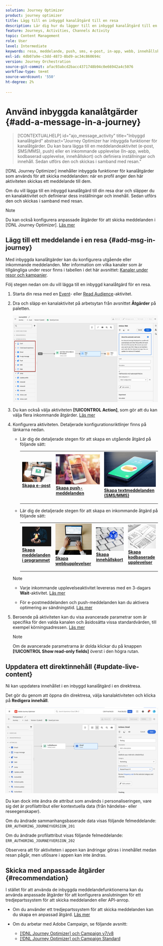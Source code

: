 ```yaml
---
solution: Journey Optimizer
product: journey optimizer
title: Lägg till en inbyggd kanalåtgärd till en resa
description: Lär dig hur du lägger till en inbyggd kanalåtgärd till en resa
feature: Journeys, Activities, Channels Activity
topic: Content Management
role: User
level: Intermediate
keywords: resa, meddelande, push, sms, e-post, in-app, webb, innehållskort, kodbaserad upplevelse
exl-id: 4db07a9e-c3dd-4873-8bd9-ac34c860694c
version: Journey Orchestration
source-git-commit: afac93abcd2bacc4371748b94c0e66942a4c5076
workflow-type: tm+mt
source-wordcount: '550'
ht-degree: 2%

---
```


# Använd inbyggda kanalåtgärder {#add-a-message-in-a-journey}

>[!CONTEXTUALHELP]
>id="ajo_message_activity"
>title="Inbyggd kanalåtgärd"
>abstract="Journey Optimizer har inbyggda funktioner för kanalåtgärder. Du kan bara lägga till en meddelandeaktivitet (e-post, SMS/MMS), push) eller en inkommande upplevelse (In-app, webb, kodbaserad upplevelse, innehållskort) och definiera inställningar och innehåll. Sedan utförs den och skickas i samband med resan."

[!DNL Journey Optimizer] innehåller inbyggda funktioner för kanalåtgärder som används för att skicka meddelanden: när en profil anger den här aktiviteten skickas ett meddelande till dem.

Om du vill lägga till en inbyggd kanalåtgärd till din resa drar och släpper du en kanalaktivitet och definierar dess inställningar och innehåll. Sedan utförs den och skickas i samband med resan.

>[!NOTE]
>
>Du kan också konfigurera anpassade åtgärder för att skicka meddelanden i [!DNL Journey Optimizer]. [Läs mer](#recommendation)

## Lägg till ett meddelande i en resa  {#add-msg-in-journey}

Med inbyggda kanalåtgärder kan du konfigurera utgående eller inkommande meddelanden. Mer information om vilka kanaler som är tillgängliga under resor finns i tabellen i det här avsnittet: [Kanaler under resor och kampanjer](../channels/gs-channels.md#channels).

Följ stegen nedan om du vill lägga till en inbyggd kanalåtgärd för en resa.

1. Starta din resa med en [Event](general-events.md)- eller [Read Audience](read-audience.md)-aktivitet.

1. Dra och släpp en kanalaktivitet på arbetsytan från avsnittet **Åtgärder** på paletten.

   ![](assets/journey-web-activity.png)

1. Du kan också välja aktiviteten **[!UICONTROL Action]**, som gör att du kan välja flera inkommande åtgärder. [Läs mer](journey-action.md)

1. Konfigurera aktiviteten. Detaljerade konfigurationsriktlinjer finns på länkarna nedan.

   * Lär dig de detaljerade stegen för att skapa en utgående åtgärd på följande sätt:

     <table style="table-layout:fixed">
      <tr style="border: 0;">
      <td>
      <a href="../email/create-email.md">
      <img alt="Lead" src="../assets/do-not-localize/email.jpg">
      </a>
      <div><a href="../email/create-email.md"><strong>Skapa e-post</strong>
      </div>
      <p>
      </td>
      <td>
      <a href="../push/create-push.md">
      <img alt="Sällan" src="../assets/do-not-localize/push.jpg">
      </a>
      <div>
      <a href="../push/create-push.md"><strong>Skapa push-meddelanden<strong></a>
      </div>
      <p>
      </td>
      <td>
      <a href="../sms/create-sms.md">
      <img alt="Validering" src="../assets/do-not-localize/sms.jpg">
      </a>
      <div>
      <a href="../sms/create-sms.md"><strong>Skapa textmeddelanden (SMS/MMS)</strong></a>
      </div>
      <p>
      </td>
      </tr>
      </table>

   * Lär dig de detaljerade stegen för att skapa en inkommande åtgärd på följande sätt:

     <table style="table-layout:fixed">
      <tr style="border: 0;">
      <td>
      <a href="../in-app/create-in-app.md">
      <img alt="Lead" src="../assets/do-not-localize/in-app.jpg">
      </a>
      <div><a href="../in-app/create-in-app.md"><strong>Skapa meddelanden i programmet</strong>
      </div>
      <p>
      </td>
      <td>
      <a href="../web/create-web.md">
      <img alt="Lead" src="../assets/do-not-localize/web-create.jpg">
      </a>
      <div><a href="../web/create-web.md"><strong>Skapa webbupplevelser</strong>
      </div>
      <p>
      </td>
      <td>
      <a href="../content-card/create-content-card.md">
      <img alt="Lead" src="../assets/do-not-localize/sms-config.jpg">
      </a>
      <div><a href="../content-card/create-content-card.md"><strong>Skapa innehållskort</strong>
      </div>
      <p>
      </td>
      <td>
      <a href="../code-based/create-code-based.md">
      <img alt="Sällan" src="../assets/do-not-localize/web-design.jpg">
      </a>
      <div>
      <a href="../code-based/create-code-based.md"><strong>Skapa kodbaserade upplevelser<strong></a>
      </div>
      <p>
      </td>
      </tr>
      </table>

   >[!NOTE]
   >
   >* Varje inkommande upplevelseaktivitet levereras med en 3-dagars **Wait**-aktivitet. [Läs mer](wait-activity.md#auto-wait-node)
   >
   >* För e-postmeddelanden och push-meddelanden kan du aktivera optimering av sändningstid. [Läs mer](send-time-optimization.md)

1. Beroende på aktiviteten kan du visa avancerade parametrar som är specifika för den valda kanalen och åsidosätta vissa standardvärden, till exempel körningsadressen. [Läs mer](about-journey-activities.md#advanced-parameters)

   >[!NOTE]
   >
   >Om de avancerade parametrarna är dolda klickar du på knappen **[!UICONTROL Show read-only fields]** överst i den högra rutan.

## Uppdatera ett direktinnehåll {#update-live-content}

Ni kan uppdatera innehållet i en inbyggd kanalåtgärd i en direktresa.

Det gör du genom att öppna din direktresa, välja kanalaktiviteten och klicka på **Redigera innehåll**.

![](assets/add-a-message2.png)

Du kan dock inte ändra de attribut som används i personaliseringen, vare sig det är profilattribut eller kontextuella data (från händelse- eller reseegenskaper).

Om du ändrade sammanhangsbaserade data visas följande felmeddelande: `ERR_AUTHORING_JOURNEYVERSION_201`

Om du ändrade profilattribut visas följande felmeddelande: `ERR_AUTHORING_JOURNEYVERSION_202`

Observera att för aktiviteten i appen kan ändringar göras i innehållet medan resan pågår, men utlösare i appen kan inte ändras.

## Skicka med anpassade åtgärder {#recommendation}

I stället för att använda de inbyggda meddelandefunktionerna kan du använda anpassade åtgärder för att konfigurera anslutningen för ett tredjepartssystem för att skicka meddelanden eller API-anrop.

* Om du använder ett tredjepartssystem för att skicka meddelanden kan du skapa en anpassad åtgärd. [Läs mer](../action/action.md)

* Om du arbetar med Adobe Campaign, se följande avsnitt:

   * [[!DNL Journey Optimizer] och Campaign v7/v8](../action/acc-action.md)
   * [[!DNL Journey Optimizer] och Campaign Standard](../action/acs-action.md)